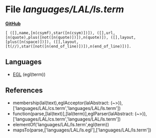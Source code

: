 # File _languages/LAL/ls.term_
**[GitHub](https://github.com/softlang/yas/blob/master/languages/LAL/ls.term)**
```
[ ([],name,[n(csymf),star([n(csym)])]), ([],url,[n(quote),plus([not([n(quote)])]),n(quote)]), ([],layout,[plus([n(space)])]), ([],layout,[t(//),star([not([n(end_of_line)])]),n(end_of_line)])].
```

## Languages
* [EGL](../languages/EGL.md) (egl(term))

## References
* membership(lal(text),eglAcceptor(lalAbstract: (~>)),['languages/LAL/cs.term','languages/LAL/ls.term'])
* function(parse,[lal(text)],[lal(term)],eglParser(lalAbstract: (~>)),['languages/LAL/cs.term','languages/LAL/ls.term'])
* elementOf('languages/LAL/ls.term',egl(term))
* mapsTo(parse,['languages/LAL/ls.egl'],['languages/LAL/ls.term'])
